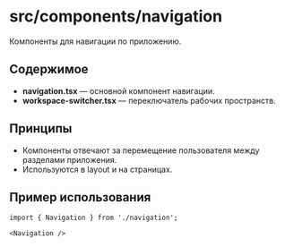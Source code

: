 # src/components/navigation

Компоненты для навигации по приложению.

## Содержимое
- **navigation.tsx** — основной компонент навигации.
- **workspace-switcher.tsx** — переключатель рабочих пространств.

## Принципы
- Компоненты отвечают за перемещение пользователя между разделами приложения.
- Используются в layout и на страницах.

## Пример использования

```tsx
import { Navigation } from './navigation';

<Navigation />
``` 
